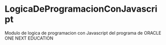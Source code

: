 # LogicaDeProgramacionConJavascript
Modulo de logica de programacion con Javascript del programa de ORACLE ONE NEXT EDUCATION
